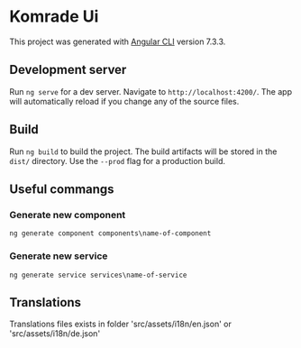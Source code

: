 # Komrade Ui

This project was generated with [Angular CLI](https://github.com/angular/angular-cli) version 7.3.3.

## Development server

Run `ng serve` for a dev server. Navigate to `http://localhost:4200/`. The app will automatically reload if you change any of the source files.

## Build

Run `ng build` to build the project. The build artifacts will be stored in the `dist/` directory. Use the `--prod` flag for a production build.

## Useful commangs

### Generate new component
    ng generate component components\name-of-component

### Generate new service
    ng generate service services\name-of-service

## Translations

Translations files exists in folder 'src/assets/i18n/en.json' or 'src/assets/i18n/de.json'

